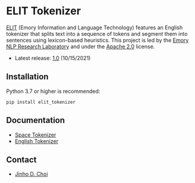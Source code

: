 # ELIT Tokenizer

[ELIT](https://github.com/emorynlp/elit/) (Emory Information and Language Technology) features an English tokenizer that splits text into a sequence of tokens and segment them into sentences using lexicon-based heuristics.
This project is led by the [Emory NLP Research Laboratory](https://www.emorynlp.org) and under the [Apache 2.0](LICENSE) license.

* Latest release: [1.0](https://pypi.org/project/elit_tokenizer/) (10/15/2021)

## Installation

Python 3.7 or higher is recommended: 

```
pip install elit_tokenizer
```

## Documentation

* [Space Tokenizer](https://github.com/emorynlp/elit-tokenizer/blob/master/docs/SpaceTokenizer.md)
* [English Tokenizer](https://github.com/emorynlp/elit-tokenizer/blob/master/docs/EnglishTokenizer.md)

## Contact

* [Jinho D. Choi](http://www.cs.emory.edu/~choi)